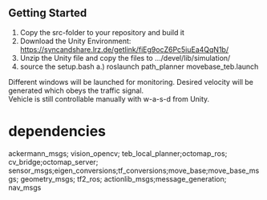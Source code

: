 ## Getting Started


1. Copy the src-folder to your repository and build it
2. Download the Unity Environment: https://syncandshare.lrz.de/getlink/fiEg9ocZ6Pc5iuEa4QqN1b/
3. Unzip the Unity file and copy the files to .../devel/lib/simulation/
4. source the setup.bash
  a.) roslaunch path_planner movebase_teb.launch
  
Different windows will be launched for monitoring. Desired velocity will be generated which obeys the traffic signal.  
Vehicle is still controllable manually with w-a-s-d from Unity.




# dependencies
  ackermann_msgs; vision_opencv; teb_local_planner;octomap_ros; cv_bridge;octomap_server; sensor_msgs;eigen_conversions;tf_conversions;move_base;move_base_msgs; geometry_msgs; tf2_ros; actionlib_msgs;message_generation; nav_msgs
